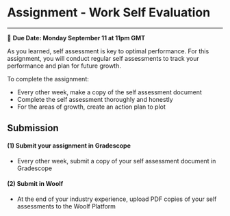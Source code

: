 
# Assignment - Work Self Evaluation
-----

<aside>
  
  📝 **Due Date: Monday September 11 at 11pm GMT**
 
</aside>

As you learned, self assessment is key to optimal performance. For this assignment, you will conduct regular self assessments to track your performance and plan for future growth. 

To complete the assignment:
- Every other week, make a copy of the self assessment document
- Complete the self assessment thoroughly and honestly 
- For the areas of growth, create an action plan to plot 


## Submission

#### (1) Submit your assignment in Gradescope
- Every other week, submit a copy of your self assessment document in Gradescope


#### (2) Submit in Woolf
- At the end of your industry experience, upload PDF copies of your self assessments to the Woolf Platform




